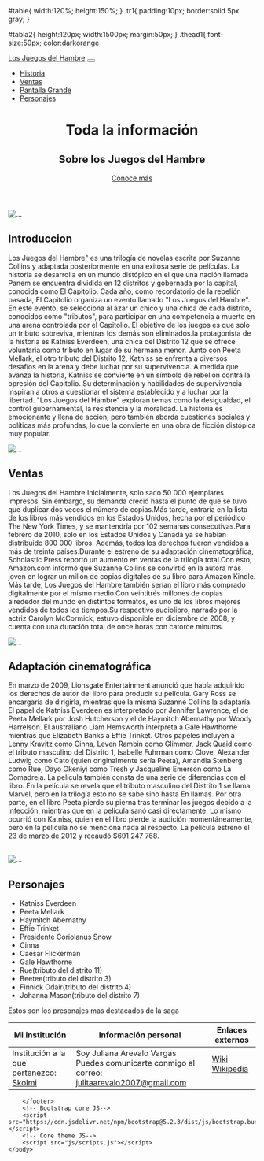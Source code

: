 <!DOCTYPE html>
<html lang="en">
    <head>
        #table{
width:120%;
height:150%;
}
.tr1{
padding:10px;
border:solid 5px gray;
}

#tabla2{
height:120px;
width:1500px;
margin:50px;
}
.thead1{
font-size:50px;
color:darkorange
        <meta charset="utf-8" />
        <meta name="viewport" content="width=device-width, initial-scale=1, shrink-to-fit=no" />
        <meta name="description" content="Los Juegos del Hambre" />
        <meta name="author" content="Juliana Arevalo" />
        <title>Los los Juegos del Hambre</title>
        <link rel="icon" type="image/x-icon" href="assets/favicon.ico" />
        <!-- Font Awesome icons (free version)-->
        <script src="https://use.fontawesome.com/releases/v6.3.0/js/all.js" crossorigin="anonymous"></script>
        <!-- Google fonts-->
        <link href="https://fonts.googleapis.com/css?family=Catamaran:100,200,300,400,500,600,700,800,900" rel="stylesheet" />
        <link href="https://fonts.googleapis.com/css?family=Lato:100,100i,300,300i,400,400i,700,700i,900,900i" rel="stylesheet" />
        <!-- Core theme CSS (includes Bootstrap)-->
        <link href="css/styles.css" rel="stylesheet" />
    </head>
    <body id="page-top">
        <!-- Navigation-->
        <nav class="navbar navbar-expand-lg navbar-dark navbar-custom fixed-top">
            <div class="container px-5">
                <a class="navbar-brand" href="#page-top">Los Juegos del Hambre</a>
                <button class="navbar-toggler" type="button" data-bs-toggle="collapse" data-bs-target="#navbarResponsive" aria-controls="navbarResponsive" aria-expanded="false" aria-label="Toggle navigation"><span class="navbar-toggler-icon"></span></button>
                <div class="collapse navbar-collapse" id="navbarResponsive">
                    <ul class="navbar-nav ms-auto">
                        <li class="nav-item"><a href="#1tema" class="nav-link">Historia</a></li>
                        <li class="nav-item"><a href="#2tema" class="nav-link">Ventas</a></li>
                        <li class="nav-item"><a href="#3tema" class="nav-link">Pantalla Grande</a></li>
                        <li class="nav-item"><a href="#4tema" class="nav-link">Personajes</a></li>
                    </ul>
                </div>
            </div>
        </nav>
        <!-- Header-->
        <header class="masthead text-center text-white">
            <div class="masthead-content">
                <div class="container px-5">
                    <h1 class="masthead-heading mb-0">Toda la información</h1>
                    <h2 class="masthead-subheading mb-0">Sobre los Juegos del Hambre</h2>
                    <a class="btn btn-primary btn-xl rounded-pill mt-5" href="#scroll">Conoce más</a>
                </div>
            </div>
            <div class="bg-circle-1 bg-circle"></div>
            <div class="bg-circle-2 bg-circle"></div>
            <div class="bg-circle-3 bg-circle"></div>
            <div class="bg-circle-4 bg-circle"></div>
        </header>
        <!-- Content section 1-->
        <section id="scroll">
            <div class="container px-5">
                <div class="row gx-5 align-items-center">
                    <div class="col-lg-6 order-lg-2">
                        <div class="p-5"><img class="" src="https://pics.filmaffinity.com/Los_juegos_del_hambre-634460284-large.jpg" alt="..." /></div>
                    </div>
                    <div class="col-lg-6 order-lg-1">
                        <div class="p-5">
                            <h2 class="display-4" id="1tema">Introduccion</h2>
                            <p> Los Juegos del Hambre" es una trilogía de novelas escrita por Suzanne Collins y adaptada posteriormente en una exitosa serie de películas. La historia se desarrolla en un mundo distópico en el que una nación llamada Panem se encuentra dividida en 12 distritos y gobernada por la capital, conocida como El Capitolio. Cada año, como recordatorio de la rebelión pasada, El Capitolio organiza un evento llamado "Los Juegos del Hambre". En este evento, se selecciona al azar un chico y una chica de cada distrito, conocidos como "tributos", para participar en una competencia a muerte en una arena controlada por el Capitolio. El objetivo de los juegos es que solo un tributo sobreviva, mientras los demás son eliminados.la protagonista de la historia es Katniss Everdeen, una chica del Distrito 12 que se ofrece voluntaria como tributo en lugar de su hermana menor. Junto con Peeta Mellark, el otro tributo del Distrito 12, Katniss se enfrenta a diversos desafíos en la arena y debe luchar por su supervivencia.
A medida que avanza la historia, Katniss se convierte en un símbolo de rebelión contra la opresión del Capitolio. Su determinación y habilidades de supervivencia inspiran a otros a cuestionar el sistema establecido y a luchar por la libertad. "Los Juegos del Hambre" exploran temas como la desigualdad, el control gubernamental, la resistencia y la moralidad. La historia es emocionante y llena de acción, pero también aborda cuestiones sociales y políticas más profundas, lo que la convierte en una obra de ficción distópica muy popular.
                            </p>
                        </div>
                    </div>
                </div>
            </div>
        </section>
        <!-- Content section 2-->
        <section>
            <div class="container px-5">
                <div class="row gx-5 align-items-center">
                    <div class="col-lg-6">
                        <div class="p-5"><img class="img-fluid rounded-circle" id="2-image" src="https://infoliteraria.com/wp-content/uploads/2021/11/F69-1024x535.jpg" alt="..." /></div>
                    </div>
                    <div class="col-lg-6">
                        <div class="p-5">
                            <h2 class="display-4" id="2tema">Ventas</h2>
                            <p> Los Juegos del Hambre Inicialmente, solo saco 50 000 ejemplares impresos. Sin embargo, su demanda creció hasta el punto de que se tuvo que duplicar dos veces el número de copias.Más tarde, entraría en la lista de los libros más vendidos en los Estados Unidos, hecha por el periódico The New York Times, y se mantendría por 102 semanas consecutivas.Para febrero de 2010, solo en los Estados Unidos y Canadá ya se habían distribuido 800 000 libros.  Además, todos los derechos fueron vendidos a más de treinta países.Durante el estreno de su adaptación cinematográfica, Scholastic Press reportó un aumento en ventas de la trilogía total.Con esto, Amazon.com informó que Suzanne Collins se convirtió en la autora más joven en lograr un millón de copias digitales de su libro para Amazon Kindle.
Más tarde, Los Juegos del Hambre también serían el libro más comprado digitalmente por el mismo medio.Con veintitrés millones de copias alrededor del mundo en distintos formatos, es uno de los libros mejores vendidos de todos los tiempos.Su respectivo audiolibro, narrado por la actriz Carolyn McCormick, estuvo disponible en diciembre de 2008, y cuenta con una duración total de once horas con catorce minutos.
                                </p>
                        </div>
                    </div>
                </div>
            </div>
        </section>
        <!-- Content section 3-->
        <section>
            <div class="container px-5">
                <div class="row gx-5 align-items-center">
                    <div class="col-lg-6 order-lg-2">
                        <div class="p-5"><img class="img-fluid rounded-circle" src="https://encrypted-tbn0.gstatic.com/images?q=tbn:ANd9GcSEgtykONNRdF4tmKq0A0HgUvd5NKgwjrC6Mg&usqp=CAU" alt="..." /></div>
                    </div>
                    <div class="col-lg-6 order-lg-1">
                        <div class="p-5">
                            <h2 class="display-4" id="3tema">Adaptación cinematográfica</h2>
                            <p>
                                En marzo de 2009, Lionsgate Entertainment anunció que había adquirido los derechos de autor del libro para producir su película. Gary Ross se encargaría de dirigirla, mientras que la misma Suzanne Collins la adaptaría. El papel de Katniss Everdeen es interpretado por Jennifer Lawrence, el de Peeta Mellark por Josh Hutcherson y el de Haymitch Abernathy por Woody Harrelson. El australiano Liam Hemsworth interpreta a Gale Hawthorne mientras que Elizabeth Banks a Effie Trinket. Otros papeles incluyen a Lenny Kravitz como Cinna, Leven Rambin como Glimmer, Jack Quaid como el tributo masculino del Distrito 1, Isabelle Fuhrman como Clove, Alexander Ludwig como Cato (quien originalmente sería Peeta), Amandla Stenberg como Rue, Dayo Okeniyi como Tresh y Jacqueline Emerson como La Comadreja.
La película también consta de una serie de diferencias con el libro. En la película se revela que el tributo masculino del Distrito 1 se llama Marvel, pero en la trilogía esto no se sabe sino hasta En llamas. Por otra parte, en el libro Peeta pierde su pierna tras terminar los juegos debido a la infección, mientras que en la película sanó casi directamente. Lo mismo ocurrió con Katniss, quien en el libro pierde la audición momentáneamente, pero en la película no se menciona nada al respecto. La película estrenó el 23 de marzo de 2012 y recaudó $691 247 768.
                            </p>  
                            </Label> </div>
                    </div>
                </div>
            </div>
        </section>
        <!-- Content section 4-->
        <section>
            <div class="container px-5">
                <div class="row gx-5 align-items-center">
                    <div class="col-lg-6">
                        <div class="p-5"><img class="img-fluid rounded-circle" src="https://static.wikia.nocookie.net/thehungergames/images/c/c5/Victors_Revealed.jpg/revision/latest?cb=20130821213329&path-prefix=es" alt="..." /></div>
                    </div>
                    <div class="col-lg-6">
                        <div class="p-5">
                            <h2 class="display-4" id="4tema">Personajes</h2>
                            <p> <ul>
                                <li>Katniss Everdeen</li>
                                <li>Peeta Mellark</li>
                                <li>Haymitch Abernathy</li>
                                <li>Effie Trinket</li>
                                <li>Presidente Coriolanus Snow</li>
                                <li>Cinna</li>
                                <li>Caesar Flickerman</li>
                                <li>Gale Hawthorne</li>
                                <li>Rue(tributo del distrito 11)</li>
                                <li>Beetee(tributo del distrito 3)</li>
                                <li>Finnick Odair(tributo del distrito 4)</li>
                                <li>Johanna Mason(tributo del distrito 7)</li>
                                </ul>
                                 Estos son los presonajes mas destacados de la saga
                                </p>
                        </div>
                    </div>
                </div>
            </div>
        </section>
        <!-- Footer-->
        <footer class="py-5 bg-black">
            <table id="tabla2">
                <thead>
                    <tr>
                        <th class="thead1">Mi institución</th>
                        <th class="thead1">Información personal</th>
                        <th class="thead1">Enlaces externos</th>
                    </tr>
                </thead>
                <tbody>
                    <tr>
                        <td class="tds">Institución a la que pertenezco: <a target="_blank" href="https://www.skolmi.com/">Skolmi</a></td>
                        <td class="tds">Soy Juliana Arevalo Vargas <br>
                            Puedes comunicarte conmigo al correo: <a href="mailto:julitaarevalo2007@gmail.com">julitaarevalo2007@gmail.com</a> </td>
                        <td class="tds"><a target="_blank" href="https://los-juegos-del-hambre.fandom.com/wiki/Wiki_The_Hunger_Games#">Wiki</a> <br>
                            <a target="_blank" href="https://es.wikipedia.org/wiki/Los_juegos_del_hambre">Wikipedia</a></p> </td>
                    </tr>
                </tbody>
            </table>
            
        </footer>
        <!-- Bootstrap core JS-->
        <script src="https://cdn.jsdelivr.net/npm/bootstrap@5.2.3/dist/js/bootstrap.bundle.min.js"></script>
        <!-- Core theme JS-->
        <script src="js/scripts.js"></script>
    </body>
</html>
